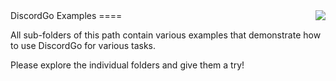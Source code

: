 <img align="right" src="http://bwmarrin.github.io/discordgo/img/discordgo.png">
DiscordGo Examples
====

All sub-folders of this path contain various examples that demonstrate 
how to use DiscordGo for various tasks.  

Please explore the individual folders and give them a try!
